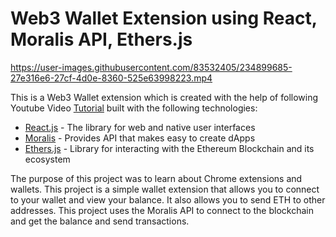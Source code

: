 # Web3 Wallet Extension using React, Moralis API, Ethers.js

https://user-images.githubusercontent.com/83532405/234899685-27e316e6-27cf-4d0e-8360-525e63998223.mp4

This is a Web3 Wallet extension which is created with the help of following Youtube Video [Tutorial](https://youtu.be/2ZYtqX4rOAU) built with the following technologies:

- <a href="https://react.dev/" target="_blank">React.js</a> - The library for web and native user interfaces
- <a href="https://moralis.io/" target="_blank">Moralis</a> - Provides API that makes easy to create dApps
- <a href="https://docs.ethers.org/v5/" target="_blank">Ethers.js</a> - Library for interacting with the Ethereum Blockchain and its ecosystem

The purpose of this project was to learn about Chrome extensions and wallets. This project is a simple wallet extension that allows you to connect to your wallet and view your balance. It also allows you to send ETH to other addresses. This project uses the Moralis API to connect to the blockchain and get the balance and send transactions.
